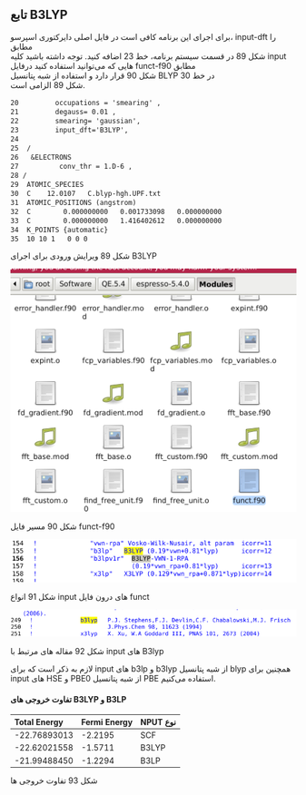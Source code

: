 ## تابع B3LYP

برای اجرای این برنامه کافی است در  فایل اصلی دایرکتوری اسپرسو، input-dft  را  مطابق   
شکل 89 در قسمت سیستم  برنامه، خط 23 اضافه کنید. توجه داشته باشید کلیه input  هایی که می‌توانید استفاده کنید درفایل  funct-f90 مطابق   
شکل 90 قرار دارد و استفاده از شبه پتانسیل BLYP در خط 30  
شکل 89  الزامی است.

```
20         occupations = 'smearing' ,
21         degauss= 0.01 ,
22         smearing= 'gaussian',
23         input_dft='B3LYP',
24
25  /
26   &ELECTRONS
27          conv_thr = 1.D-6 , 
28 /
29  ATOMIC_SPECIES
30  C    12.0107   C.blyp-hgh.UPF.txt
31  ATOMIC_POSITIONS (angstrom)
32  C        0.000000000   0.001733098   0.000000000
33  C        0.000000000   1.416402612   0.000000000
34  K_POINTS {automatic}
35  10 10 1   0 0 0
```

شکل 89 ویرایش ورودی برای اجرای B3LYP

![](/assets/90.png)

شکل 90 مسیر فایل funct-f90

![](/assets/91.png)

شکل 91 انواع input  های درون فایل funct

![](/assets/92.png)

شکل 92 مقاله های مرتبط با input  های B3lyp

لازم به ذکر است که برای input  های b3lp  و b3lyp  از شبه پتانسیل  blyp همچنین برای input های HSE  و  PBE0 از شبه پتانسیل  PBE استفاده می‌کنیم.

#### تفاوت خروجی های  B3LYP و B3LP

| Total Energy   | Fermi Energy | NPUT نوع |
| :--- | :--- | :--- |
| -22.76893013 | -2.2195           | SCF |
| -22.62021558 | -1.5711           | B3LYP |
| -21.99488450 | -1.2294           | B3LP |

شکل 93 تفاوت خروجی ها

